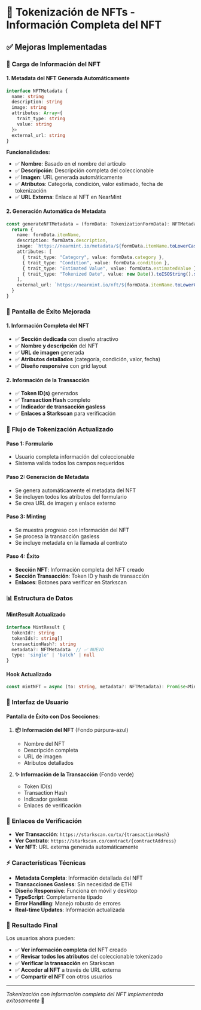 # 🎨 Tokenización de NFTs - Información Completa del NFT

## ✅ **Mejoras Implementadas**

### 🔧 **Carga de Información del NFT**

#### **1. Metadata del NFT Generada Automáticamente**
```typescript
interface NFTMetadata {
  name: string
  description: string
  image: string
  attributes: Array<{
    trait_type: string
    value: string
  }>
  external_url: string
}
```

**Funcionalidades:**
- ✅ **Nombre**: Basado en el nombre del artículo
- ✅ **Descripción**: Descripción completa del coleccionable
- ✅ **Imagen**: URL generada automáticamente
- ✅ **Atributos**: Categoría, condición, valor estimado, fecha de tokenización
- ✅ **URL Externa**: Enlace al NFT en NearMint

#### **2. Generación Automática de Metadata**
```typescript
const generateNFTMetadata = (formData: TokenizationFormData): NFTMetadata => {
  return {
    name: formData.itemName,
    description: formData.description,
    image: `https://nearmint.io/metadata/${formData.itemName.toLowerCase().replace(/\s+/g, '-')}.png`,
    attributes: [
      { trait_type: "Category", value: formData.category },
      { trait_type: "Condition", value: formData.condition },
      { trait_type: "Estimated Value", value: formData.estimatedValue },
      { trait_type: "Tokenized Date", value: new Date().toISOString().split('T')[0] }
    ],
    external_url: `https://nearmint.io/nft/${formData.itemName.toLowerCase().replace(/\s+/g, '-')}`
  }
}
```

### 🎯 **Pantalla de Éxito Mejorada**

#### **1. Información Completa del NFT**
- ✅ **Sección dedicada** con diseño atractivo
- ✅ **Nombre y descripción** del NFT
- ✅ **URL de imagen** generada
- ✅ **Atributos detallados** (categoría, condición, valor, fecha)
- ✅ **Diseño responsive** con grid layout

#### **2. Información de la Transacción**
- ✅ **Token ID(s)** generados
- ✅ **Transaction Hash** completo
- ✅ **Indicador de transacción gasless**
- ✅ **Enlaces a Starkscan** para verificación

### 🚀 **Flujo de Tokenización Actualizado**

#### **Paso 1: Formulario**
- Usuario completa información del coleccionable
- Sistema valida todos los campos requeridos

#### **Paso 2: Generación de Metadata**
- Se genera automáticamente el metadata del NFT
- Se incluyen todos los atributos del formulario
- Se crea URL de imagen y enlace externo

#### **Paso 3: Minting**
- Se muestra progreso con información del NFT
- Se procesa la transacción gasless
- Se incluye metadata en la llamada al contrato

#### **Paso 4: Éxito**
- **Sección NFT**: Información completa del NFT creado
- **Sección Transacción**: Token ID y hash de transacción
- **Enlaces**: Botones para verificar en Starkscan

### 📊 **Estructura de Datos**

#### **MintResult Actualizado**
```typescript
interface MintResult {
  tokenId?: string
  tokenIds?: string[]
  transactionHash?: string
  metadata?: NFTMetadata  // ✅ NUEVO
  type: 'single' | 'batch' | null
}
```

#### **Hook Actualizado**
```typescript
const mintNFT = async (to: string, metadata?: NFTMetadata): Promise<MintResult>
```

### 🎨 **Interfaz de Usuario**

#### **Pantalla de Éxito con Dos Secciones:**

1. **📦 Información del NFT** (Fondo púrpura-azul)
   - Nombre del NFT
   - Descripción completa
   - URL de imagen
   - Atributos detallados

2. **✨ Información de la Transacción** (Fondo verde)
   - Token ID(s)
   - Transaction Hash
   - Indicador gasless
   - Enlaces de verificación

### 🔗 **Enlaces de Verificación**

- **Ver Transacción**: `https://starkscan.co/tx/{transactionHash}`
- **Ver Contrato**: `https://starkscan.co/contract/{contractAddress}`
- **Ver NFT**: URL externa generada automáticamente

### ⚡ **Características Técnicas**

- **Metadata Completa**: Información detallada del NFT
- **Transacciones Gasless**: Sin necesidad de ETH
- **Diseño Responsive**: Funciona en móvil y desktop
- **TypeScript**: Completamente tipado
- **Error Handling**: Manejo robusto de errores
- **Real-time Updates**: Información actualizada

### 🎉 **Resultado Final**

Los usuarios ahora pueden:
- ✅ **Ver información completa** del NFT creado
- ✅ **Revisar todos los atributos** del coleccionable tokenizado
- ✅ **Verificar la transacción** en Starkscan
- ✅ **Acceder al NFT** a través de URL externa
- ✅ **Compartir el NFT** con otros usuarios

---

*Tokenización con información completa del NFT implementada exitosamente* 🚀

